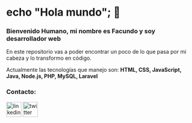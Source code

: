 # echo "Hola mundo"; 👋
### Bienvenido Humano, mi nombre es Facundo y soy desarrollador web
En este repositorio vas a poder encontrar un poco de lo que pasa por mi cabeza y lo transformo en código.

Actualmente las tecnologías que manejo son:
**HTML, CSS, JavaScript, Java, Node.js, PHP, MySQL, Laravel**

### Contacto:

[<img src='https://cdn.jsdelivr.net/npm/simple-icons@3.0.1/icons/linkedin.svg' alt='linkedin' height='40'>](https://www.linkedin.com/in/facundo-j-benitez/)   [<img src='https://cdn.jsdelivr.net/npm/simple-icons@3.0.1/icons/twitter.svg' alt='twitter' height='40'>](https://twitter.com/95FJB) 
